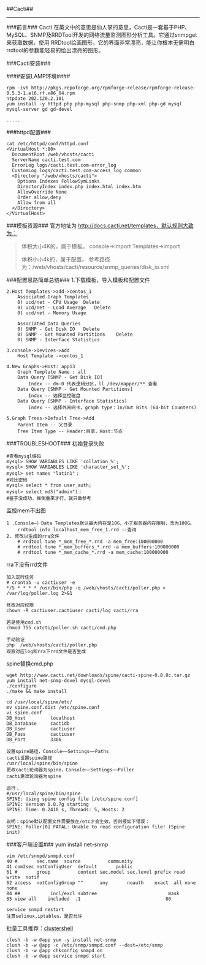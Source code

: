 ##Cacti##

***
###前言###
Cacti 在英文中的意思是仙人掌的意思，Cacti是一套基于PHP、MySQL、SNMP及RRDTool开发的网络流量监测图形分析工具。它通过snmpget来获取数据，使用 RRDtool绘画图形，它的界面非常漂亮，能让你根本无需明白rrdtool的参数能轻易的绘出漂亮的图形。


###Cacti安装###

####安装LAMP环境####

	rpm -ivh http://pkgs.repoforge.org/rpmforge-release/rpmforge-release-0.5.3-1.el6.rf.x86_64.rpm
	ntpdate 202.120.2.101
	yum install -y httpd php php-mysql php-snmp php-xml php-gd mysql mysql-server gd gd-devel

	.....

###httpd配置###

	cat /etc/httpd/conf/httpd.conf
	<VirtualHost *:80>
	  DocumentRoot /web/vhosts/cacti
	  ServerName cacti.test.com
	  ErrorLog logs/cacti.test.com-error_log
	  CustomLog logs/cacti.test.com-access_log common
	  <Directory "/web/vhosts/cacti">
	    Options Indexes FollowSymLinks
	    DirectoryIndex index.php index.html index.htm
	    AllowOverride None
	    Order allow,deny
	    Allow from all
	  </Directory>
	</VirtualHost>




###模板资源###
官方地址为 http://docs.cacti.net/templates，默认规则大致为：
>体积大小4K的，属于模板。 console->Import Templates->import
>
>体积小小4k的，属于配置。 参考路径为：/web/vhosts/cacti/resource/snmp_queries/disk_io.xml


###配置思路简单总结###
	1.下载模板，导入模板和配置文件

	2.Host Templates->add->centos_1
		Associated Graph Templates
		0) ucd/net - CPU Usage	Delete
		0) ucd/net - Load Average	Delete
		0) ucd/net - Memory Usage

		Associated Data Queries
		0) SNMP - Get Disk IO	Delete
		0) SNMP - Get Mounted Partitions	Delete
		0) SNMP - Interface Statistics

	3.console->Devices->Add  
		Host Template ->centos_1

	4.New Graphs->Host: app13	
		Graph Template Name : all 
		Data Query [SNMP - Get Disk IO]
			Index -- dm-0 代表逻辑分区，ll /dev/mapper/** 查看
		Data Query [SNMP - Get Mounted Partitions]
			Index -- 选择监控磁盘
		Data Query [SNMP - Interface Statistics]
			Index -- 选择外网网卡，graph type：In/Out Bits (64-bit Counters)

	5.Graph Trees->Default Tree->Add
		Parent Item -- 父目录
		Tree Item Type -- Header:目录，Host:节点

	
###TROUBLESHOOT###
初始登录失败

	#查看mysql编码
	mysql> SHOW VARIABLES LIKE 'collation_%';
	mysql> SHOW VARIABLES LIKE 'character_set_%';
	mysql> set names "latin1"；
	#对比密码
	mysql> select * from user_auth;
	mysql> select md5("admin")；
	#鉴于没成功，推倒重来才行，就只做参考


监控mem不出图

	1 .Console—〉Data Templates默认最大内存是10G，小于服务器内存限制，改为100G。
		rrdtool info localhost_mem_free_1.rrd --查询
	2. 修改以生成的rra文件
		# rrdtool tune *_mem_free_*.rrd -a mem_free:100000000
		# rrdtool tune *_mem_buffers_*.rrd -a mem_buffers:100000000
		# rrdtool tune *_mem_cache_*.rrd -a mem_cache:100000000

rra下没有rrd文件
	
	加入定时任务
	# crontab -u cactiuser -e  
	*/5 * * * * /usr/bin/php -q /web/vhosts/cacti/poller.php > /var/log/poller.log 2>&1
	
	修改对应权限
	chown -R cactiuser.cactiuser cacti/log cacti/rra

	若是使用cmd.sh
	chmod 755 catcti/poller.sh cacti/cmd.php

	手动验证
	php  /web/vhosts/cacti/poller.php
	观察对应log和rra下rrd文件是否生成

spine替换cmd.php

	wget http://www.cacti.net/downloads/spine/cacti-spine-0.8.8c.tar.gz
	yum install net-snmp-devel mysql-devel
	./configure
	./make && make install

	cd /usr/local/spine/etc/
	mv spine.conf.dist /etc/spine.conf
	vi spine.conf
	DB_Host         localhost
	DB_Database     cactidb
	DB_User         cactiuser
	DB_Pass         cactiuser
	DB_Port         3306

	设置spine路径，Console——Settings——Paths
	cacti设置spine路径
	/usr/local/spine/bin/spine
	更改cacti轮询器为spine，Console——Settings——Poller
	cacti更改轮询器为spine

	运行：
	#/usr/local/spine/bin/spine
	SPINE: Using spine config file [/etc/spine.conf]
	SPINE: Version 0.8.7g starting
	SPINE: Time: 0.2410 s, Threads: 5, Hosts: 2
	
	说明：spine默认配置文件需要放在/etc才会生效，否则报如下错误：
	SPINE: Poller[0] FATAL: Unable to read configuration file! (Spine init)
		
###客户端设置###
	yum install net-snmp

	vim /etc/snmpd/snmpd.conf
	40 #       sec.name  source          community
 	41 com2sec notConfigUser  default       public
	61 #       group          context sec.model sec.level prefix read   write  notif
 	62 access  notConfigGroup ""      any       noauth    exact  all none none
	84 ##           incl/excl subtree                          mask
	85 view all    included  .1                               80
	
	service snmpd restart
	注意selinux,iptables，是否允许

批量工具推荐：[clustershell](./clustershell.md)

	clush -b -w @app yum -y install net-snmp
	clush -b -w @app -c /etc/snmp/snmpd.conf --dest=/etc/snmp
	clush -b -w @app chkconfig snmpd on
	clush -b -w @app service snmpd start
